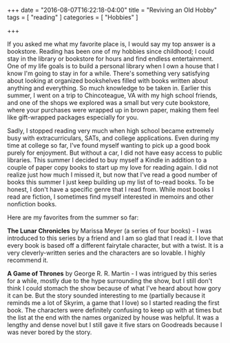 +++
date = "2016-08-07T16:22:18-04:00"
title = "Reviving an Old Hobby"
tags = [ "reading" ]
categories = [ "Hobbies" ]

+++

If you asked me what my favorite place is, I would say my top answer is a bookstore. Reading has been one of my hobbies since childhood; I could stay in the library or bookstore for hours and find endless entertainment. One of my life goals is to build a personal library when I own a house that I know I'm going to stay in for a while. There's something very satisfying about looking at organized bookshelves filled with books written about anything and everything. So much knowledge to be taken in. Earlier this summer, I went on a trip to Chincoteague, VA with my high school friends, and one of the shops we explored was a small but very cute bookstore, where your purchases were wrapped up in brown paper, making them feel like gift-wrapped packages especially for you. 


Sadly, I stopped reading very much when high school became extremely busy with extracurriculars, SATs, and college applications. Even during my time at college so far, I've found myself wanting to pick up a good book purely for enjoyment. But without a car, I did not have easy access to public libraries. This summer I decided to buy myself a Kindle in addition to a couple of paper copy books to start up my love for reading again. I did not realize just how much I missed it, but now that I've read a good number of books this summer I just keep building up my list of to-read books. To be honest, I don't have a specific genre that I read from. While most books I read are fiction, I sometimes find myself interested in memoirs and other nonfiction books. 

Here are my favorites from the summer so far: 

**The Lunar Chronicles** by Marissa Meyer (a series of four books) - I was introduced to this series by a friend and I am so glad that I read it. I love that every book is based off a different fairytale character, but with a twist. It is a very cleverly-written series and the characters are so lovable. I highly recommend it.

**A Game of Thrones** by George R. R. Martin - I was intrigued by this series for a while, mostly due to the hype surrounding the show, but I still don't think I could stomach the show because of what I've heard about how gory it can be. But the story sounded interesting to me (partially because it reminds me a lot of Skyrim, a game that I love) so I started reading the first book. The characters were definitely confusing to keep up with at times but the list at the end with the names organized by house was helpful. It was a lengthy and dense novel but I still gave it five stars on Goodreads because I was never bored by the story. 

